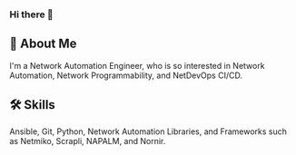 ### Hi there 👋

## 🚀 About Me
I'm a Network Automation Engineer, who is so interested in Network Automation, Network Programmability, and NetDevOps CI/CD.

## 🛠 Skills
Ansible, Git, Python, Network Automation Libraries, and Frameworks such as Netmiko, Scrapli, NAPALM, and Nornir.

<!--
**emomeni/emomeni** is a ✨ _special_ ✨ repository because its `README.md` (this file) appears on your GitHub profile.

Here are some ideas to get you started:

- 🔭 I’m currently working on ...
- 🌱 I’m currently learning ...
- 👯 I’m looking to collaborate on ...
- 🤔 I’m looking for help with ...
- 💬 Ask me about ...
- 📫 How to reach me: ...
- 😄 Pronouns: ...
- ⚡ Fun fact: ...
-->
